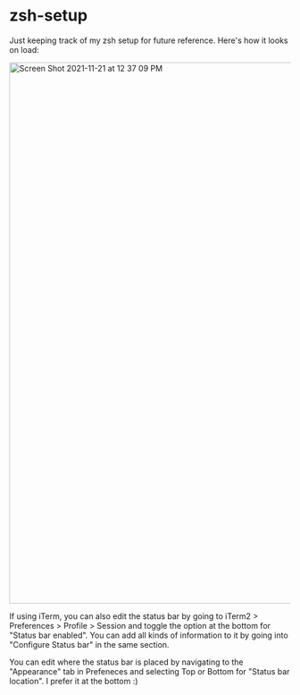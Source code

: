 # zsh-setup
Just keeping track of my zsh setup for future reference. Here's how it looks on load:

<img width="968" alt="Screen Shot 2021-11-21 at 12 37 09 PM" src="https://user-images.githubusercontent.com/33770832/142772884-1b6ef862-f01e-4acb-a947-bf3d76093fee.png">

If using iTerm, you can also edit the status bar by going to iTerm2 > Preferences > Profile > Session and toggle the option at the bottom for "Status bar enabled". You can add all kinds of information to it by going into "Configure Status bar" in the same section.

You can edit where the status bar is placed by navigating to the "Appearance" tab in Prefeneces and selecting Top or Bottom for "Status bar location". I prefer it at the bottom :)
